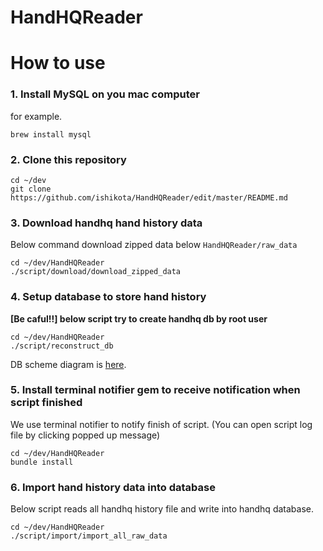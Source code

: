 # HandHQReader
# How to use
### 1. Install MySQL on you mac computer
for example.
```
brew install mysql
```

### 2. Clone this repository
```
cd ~/dev
git clone https://github.com/ishikota/HandHQReader/edit/master/README.md
```

### 3. Download handhq hand history data
Below command download zipped data below `HandHQReader/raw_data`
```
cd ~/dev/HandHQReader
./script/download/download_zipped_data
```

### 4. Setup database to store hand history
**[Be caful!!] below script try to create handhq db by root user**

```
cd ~/dev/HandHQReader
./script/reconstruct_db
```
DB scheme diagram is [here](https://cacoo.com/diagrams/cjHdIs6IoiZIa5zy).

### 5. Install terminal notifier gem to receive notification when script finished
We use terminal notifier to notify finish of script.
(You can open script log file by clicking popped up message)
```
cd ~/dev/HandHQReader
bundle install
```

### 6. Import hand history data into database
Below script reads all handhq history file and write into handhq database.
```
cd ~/dev/HandHQReader
./script/import/import_all_raw_data
```
